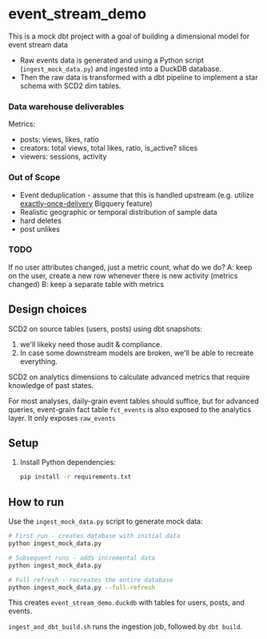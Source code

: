 # event_stream_demo

This is a mock dbt project with a goal of building a dimensional model for event stream data
- Raw events data is generated and  using a Python script (`ingest_mock_data.py`) and ingested into a DuckDB database.
- Then the raw data is transformed with a dbt pipeline to implement a star schema with SCD2 dim tables.


### Data warehouse deliverables

Metrics:
- posts: views, likes, ratio
- creators: total views, total likes, ratio, is_active? slices
- viewers: sessions, activity


### Out of Scope


- Event deduplication - assume that this is handled upstream
(e.g. utilize [exactly-once-delivery](https://cloud.google.com/pubsub/docs/exactly-once-delivery) Bigquery feature)
- Realistic geographic or temporal distribution of sample data
- hard deletes
- post unlikes


### TODO


If no user attributes changed, just a metric count, what do we do?
A: keep on the user, create a new row whenever there is new activity (metrics changed)
B: keep a separate table with metrics



## Design choices

SCD2 on source tables (users, posts) using dbt snapshots:
1. we'll likeky need those audit & compliance.
2. In case some downstream models are broken, we'll be able to recreate everything.

SCD2 on analytics dimensions to calculate advanced metrics that require knowledge of past states.

For most analyses, daily-grain event tables should suffice, but 
for advanced queries, event-grain fact table `fct_events` is also exposed to the analytics layer.
It only exposes `raw_events` 


## Setup

1. Install Python dependencies:
   ```bash
   pip install -r requirements.txt
   ```

## How to run
Use the `ingest_mock_data.py` script to generate mock data:

```bash
# First run - creates database with initial data
python ingest_mock_data.py

# Subsequent runs - adds incremental data
python ingest_mock_data.py

# Full refresh - recreates the entire database
python ingest_mock_data.py --full-refresh
```

This creates `event_stream_demo.duckdb` with tables for users, posts, and events.



`ingest_and_dbt_build.sh` runs the ingestion job, followed by `dbt build`.

